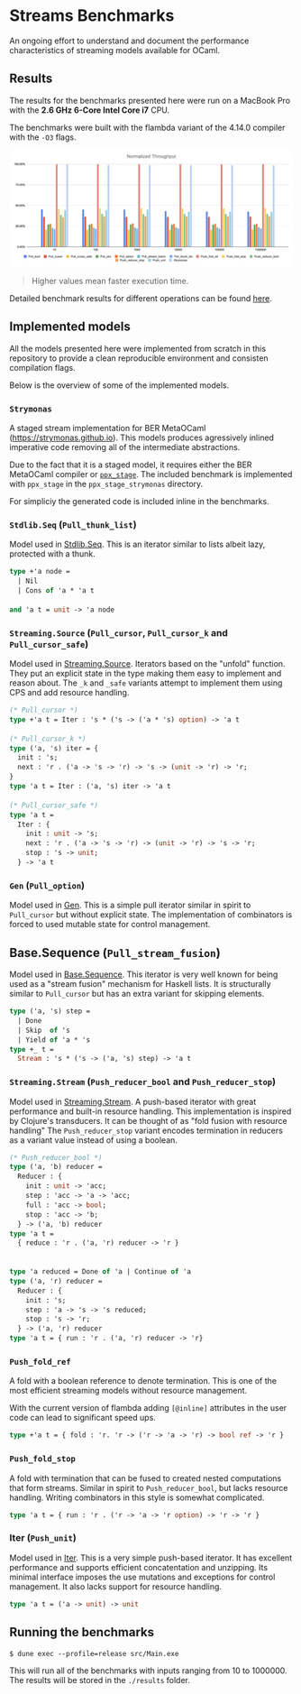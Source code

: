 # Streams Benchmarks

An ongoing effort to understand and document the performance characteristics of streaming models available for OCaml.


## Results

The results for the benchmarks presented here were run on a MacBook Pro with the **2.6 GHz 6-Core Intel Core i7** CPU.

The benchmarks were built with the flambda variant of the 4.14.0 compiler with the `-O3` flags.

![image](./results/result-1660151746.png)

> Higher values mean faster execution time.

Detailed benchmark results for different operations can be found [here](https://docs.google.com/spreadsheets/d/1OdlEwwunb4ibhHgkwR0I4cRIgOIOHqXRZTtxtoTd6JE).

## Implemented models

All the models presented here were implemented from scratch in this repository
to provide a clean reproducible environment and consisten compilation flags.


Below is the overview of some of the implemented models.

### `Strymonas`

A staged stream implementation for BER MetaOCaml (https://strymonas.github.io).
This models produces agressively inlined imperative code removing all of the
intermediate abstractions.

Due to the fact that it is a staged model, it requires either the BER MetaOCaml
compiler or [`ppx_stage`](https://github.com/stedolan/ppx_stage). The included
benchmark is implemented with `ppx_stage` in the `ppx_stage_strymonas` directory.

For simpliciy the generated code is included inline in the benchmarks.

### `Stdlib.Seq` (`Pull_thunk_list`)
Model used in [Stdlib.Seq](https://github.com/ocaml/ocaml/blob/4.10/stdlib/seq.mli). This is an iterator similar to lists albeit lazy,
protected with a thunk.

```ocaml
type +'a node =
  | Nil
  | Cons of 'a * 'a t

and 'a t = unit -> 'a node
```

### `Streaming.Source` (`Pull_cursor`, `Pull_cursor_k` and `Pull_cursor_safe`)
Model used in [Streaming.Source](https://github.com/odis-labs/streaming).
Iterators based on the "unfold" function. They put an explicit state in the
type making them easy to implement and reason about. The `_k` and `_safe`
variants attempt to implement them using CPS and add resource handling.

```ocaml
(* Pull_cursor *)
type +'a t = Iter : 's * ('s -> ('a * 's) option) -> 'a t

(* Pull_cursor_k *)
type ('a, 's) iter = {
  init : 's;
  next : 'r . ('a -> 's -> 'r) -> 's -> (unit -> 'r) -> 'r;
}
type 'a t = Iter : ('a, 's) iter -> 'a t

(* Pull_cursor_safe *)
type 'a t =
  Iter : {
    init : unit -> 's;
    next : 'r . ('a -> 's -> 'r) -> (unit -> 'r) -> 's -> 'r;
    stop : 's -> unit;
  } -> 'a t
```

### `Gen` (`Pull_option`)
Model used in [Gen](https://github.com/c-cube/gen). This is a simple pull iterator similar in spirit to `Pull_cursor` but without explicit state. The implementation of combinators is forced to used mutable state for control management.

## Base.Sequence (`Pull_stream_fusion`)
Model used in
[Base.Sequence](https://github.com/janestreet/base/blob/v0.14.0/src/sequence.mli).
This iterator is very well known for being used as a "stream fusion" mechanism
for Haskell lists. It is structurally similar to `Pull_cursor` but has an extra
variant for skipping elements.

```ocaml
type ('a, 's) step =
  | Done
  | Skip  of 's
  | Yield of 'a * 's
type +_ t =
  Stream : 's * ('s -> ('a, 's) step) -> 'a t
```

### `Streaming.Stream` (`Push_reducer_bool` and `Push_reducer_stop`)
Model used in [Streaming.Stream](https://github.com/odis-labs/streaming). A
push-based iterator with great performance and built-in resource handling. This
implementation is inspired by Clojure's transducers. It can be thought of as
"fold fusion with resource handling" The `Push_reducer_stop` variant encodes
termination in reducers as a variant value instead of using a boolean.

```ocaml
(* Push_reducer_bool *)
type ('a, 'b) reducer =
  Reducer : {
    init : unit -> 'acc;
    step : 'acc -> 'a -> 'acc;
    full : 'acc -> bool;
    stop : 'acc -> 'b;
  } -> ('a, 'b) reducer
type 'a t =
  { reduce : 'r . ('a, 'r) reducer -> 'r }


type 'a reduced = Done of 'a | Continue of 'a
type ('a, 'r) reducer =
  Reducer : {
    init : 's;
    step : 'a -> 's -> 's reduced;
    stop : 's -> 'r;
  } -> ('a, 'r) reducer
type 'a t = { run : 'r . ('a, 'r) reducer -> 'r}
```

### `Push_fold_ref`
A fold with a boolean reference to denote termination. This is one of the most
efficient streaming models without resource management.

With the current version of flambda adding `[@inline]` attributes in the user
code can lead to significant speed ups.

```ocaml
type +'a t = { fold : 'r. 'r -> ('r -> 'a -> 'r) -> bool ref -> 'r }
```

### `Push_fold_stop`
A fold with termination that can be fused to created nested computations that
form streams. Similar in spirit to `Push_reducer_bool`, but lacks resource
handling. Writing combinators in this style is somewhat complicated.

```ocaml
type 'a t = { run : 'r . ('r -> 'a -> 'r option) -> 'r -> 'r }
```


### Iter (`Push_unit`)
Model used in [Iter](https://github.com/c-cube/iter). This is a very simple
push-based iterator. It has excellent performance and supports efficient
concatentation and unzipping. Its minimal interface imposes the use mutations
and exceptions for control management. It also lacks support for resource
handling.

```ocaml
type 'a t = ('a -> unit) -> unit
```

## Running the benchmarks


```
$ dune exec --profile=release src/Main.exe
```

This will run all of the benchmarks with inputs ranging from 10 to 1000000. The
results will be stored in the `./results` folder.

